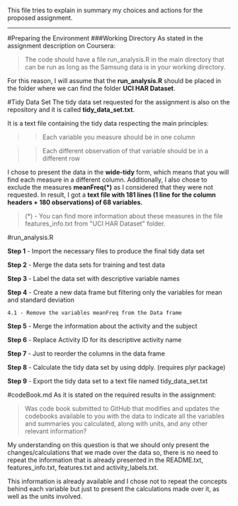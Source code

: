 This file tries to explain in summary my choices and actions for the proposed assignment.

--------

#Preparing the Environment
###Working Directory
As stated in the assignment description on Coursera: 

> The code should have a file run_analysis.R in the main directory that can be run as long as the Samsung data is in your working directory.

For this reason, I will assume that the **run_analysis.R** should be placed in the folder where we can find the folder **UCI HAR Dataset**.

#Tidy Data Set
The tidy data set requested for the assignment is also on the repository and it is called **tidy_data_set.txt**.

It is a text file containing the tidy data respecting the main principles:
	
> > Each variable you measure should be in one column 

> > Each different observation of that variable should be in a different row
	
I chose to present the data in the **wide-tidy** form, which means that you will find each measure in a different column.
Additionally, I also chose to exclude the measures **meanFreq(*)** as I considered that they were not requested.
In result, I got a **text file with 181 lines (1 line for the column headers + 180 observations) of 68 variables.**

> (*) - You can find more information about these measures in the file features_info.txt from "UCI HAR Dataset" folder.
	
#run_analysis.R

**Step 1** - Import the necessary files to produce the final tidy data set

**Step 2** - Merge the data sets for training and test data

**Step 3** - Label the data set with descriptive variable names

**Step 4** - Create a new data frame but filtering only the variables for mean and standard deviation
	
	4.1 - Remove the variables meanFreq from the Data frame

**Step 5** - Merge the information about the activity and the subject

**Step 6** - Replace Activity ID for its descriptive activity name

**Step 7** - Just to reorder the columns in the data frame

**Step 8** - Calculate the tidy data set by using ddply. (requires plyr package)

**Step 9** - Export the tidy data set to a text file named tidy_data_set.txt
	
#codeBook.md
As it is stated on the required results in the assignment: 

> Was code book submitted to GitHub that modifies and updates the codebooks available to you with the data to indicate all the variables and summaries you calculated, along with units, and any other relevant information?

My understanding on this question is that we should only present the changes/calculations that we made over the data so, there is no need to repeat the information that is already presented in the README.txt, features_info.txt, features.txt and activity_labels.txt.

This information is already available and I chose not to repeat the concepts behind each variable but just to present the calculations made over it, as well as the units involved.
	
	
	
	
	
